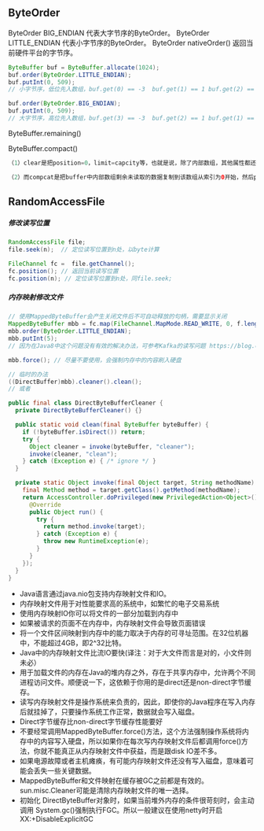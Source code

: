 ## ByteOrder

ByteOrder BIG_ENDIAN    代表大字节序的ByteOrder。
ByteOrder LITTLE_ENDIAN 代表小字节序的ByteOrder。
ByteOrder nativeOrder()    返回当前硬件平台的字节序。

```java
ByteBuffer buf = ByteBuffer.allocate(1024);
buf.order(ByteOrder.LITTLE_ENDIAN);
buf.putInt(0, 509);
// 小字节序，低位先入数组，buf.get(0) == -3  buf.get(1) == 1 buf.get(2) == 0 buf.get(3) == 0

buf.order(ByteOrder.BIG_ENDIAN);
buf.putInt(0, 509);
// 大字节序，高位先入数组，buf.get(3) == -3  buf.get(2) == 1 buf.get(1) == 0  buf.get(0) == 0
```

ByteBuffer.remaining() 

ByteBuffer.compact()

```java
（1）clear是把position=0，limit=capcity等，也就是说，除了内部数组，其他属性都还原到buffer创建时的初始值，而内部数组的数据虽然没赋为null，但只要不在clear之后误用buffer.get就不会有问题，正确用法是使用buffer.put从头开始写入数据;

（2）而compcat是把buffer中内部数组剩余未读取的数据复制到该数组从索引为0开始，然后position设置为复制剩余数据后的最后一位元素的索引+1，limit设置为capcity，此时在0~position之间是未读数据，而position~limit之间是buffer的剩余空间，可以put数据。
```

## RandomAccessFile

#####  修改读写位置

```java
RandomAccessFile file;
file.seek(n);  // 定位读写位置到n处，以byte计算

FileChannel fc =  file.getChannel();
fc.position(); // 返回当前读写位置
fc.position(n); // 定位读写位置到n处，同file.seek;
```

##### 内存映射修改文件

```java
// 使用MappedByteBuffer会产生关闭文件后不可自动释放的句柄，需要显示关闭
MappedByteBuffer mbb = fc.map(FileChannel.MapMode.READ_WRITE, 0, f.length()); 
mbb.order(ByteOrder.LITTLE_ENDIAN);
mbb.putInt(5);
// 因为在Java8中这个问题没有有效的解决办法，可参考Kafka的读写问题	https://blog.csdn.net/chouzhunle5574/article/details/100946496

mbb.force(); // 尽量不要使用，会强制内存中的内容刷入硬盘

// 临时的办法
((DirectBuffer)mbb).cleaner().clean();
// 或者

public final class DirectByteBufferCleaner {
  private DirectByteBufferCleaner() {}

  public static void clean(final ByteBuffer byteBuffer) {
    if (!byteBuffer.isDirect()) return;
    try {
      Object cleaner = invoke(byteBuffer, "cleaner");
      invoke(cleaner, "clean");
    } catch (Exception e) { /* ignore */ }
  }

  private static Object invoke(final Object target, String methodName) throws Exception {
    final Method method = target.getClass().getMethod(methodName);
    return AccessController.doPrivileged(new PrivilegedAction<Object>() {
      @Override
      public Object run() {
        try {
          return method.invoke(target);
        } catch (Exception e) {
          throw new RuntimeException(e);
        }
      }
    });
  }
}
```

-  Java语言通过java.nio包支持内存映射文件和IO。
- 内存映射文件用于对性能要求高的系统中，如繁忙的电子交易系统
- 使用内存映射IO你可以将文件的一部分加载到内存中
- 如果被请求的页面不在内存中，内存映射文件会导致页面错误
- 将一个文件区间映射到内存中的能力取决于内存的可寻址范围。在32位机器中，不能超过4GB，即2^32比特。
- Java中的内存映射文件比流IO要快(译注：对于大文件而言是对的，小文件则未必）
- 用于加载文件的内存在Java的堆内存之外，存在于共享内存中，允许两个不同进程访问文件。顺便说一下，这依赖于你用的是direct还是non-direct字节缓存。
- 读写内存映射文件是操作系统来负责的，因此，即使你的Java程序在写入内存后就挂掉了，只要操作系统工作正常，数据就会写入磁盘。
- Direct字节缓存比non-direct字节缓存性能要好
- 不要经常调用MappedByteBuffer.force()方法，这个方法强制操作系统将内存中的内容写入硬盘，所以如果你在每次写内存映射文件后都调用force()方法，你就不能真正从内存映射文件中获益，而是跟disk IO差不多。
- 如果电源故障或者主机瘫痪，有可能内存映射文件还没有写入磁盘，意味着可能会丢失一些关键数据。
- MappedByteBuffer和文件映射在缓存被GC之前都是有效的。sun.misc.Cleaner可能是清除内存映射文件的唯一选择。
- 初始化 DirectByteBuffer对象时，如果当前堆外内存的条件很苛刻时，会主动调用 System.gc()强制执行FGC。所以一般建议在使用netty时开启XX:+DisableExplicitGC

